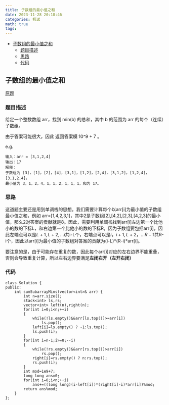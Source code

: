 ```yaml
---
title: 子数组的最小值之和
date: 2023-11-28 20:18:46
categories: 机试
math: true
tags:
---
```

<!-- TOC -->

- [子数组的最小值之和](#子数组的最小值之和)
    - [题目描述](#题目描述)
    - [思路](#思路)
    - [代码](#代码)

<!-- /TOC -->
## 子数组的最小值之和
[原题](https://leetcode.cn/problems/sum-of-subarray-minimums/description/)
### 题目描述
给定一个整数数组 arr，找到 min(b) 的总和，其中 b 的范围为 arr 的每个（连续）子数组。

由于答案可能很大，因此 返回答案模 10^9 + 7 。

e.g.
```
输入：arr = [3,1,2,4]
输出：17
解释：
子数组为 [3]，[1]，[2]，[4]，[3,1]，[1,2]，[2,4]，[3,1,2]，[1,2,4]，[3,1,2,4]。 
最小值为 3，1，2，4，1，1，2，1，1，1，和为 17。
```
### 思路
这道题主要还是用到单调栈的思想。我们需要计算每个以arr[i]为最小值的子数组最小值之和，例如 arr=[1,4,2,3,1]，其中2是子数组[2],[4,2],[2,3],[4,2,3]的最小值，那么2对答案的贡献就是8。因此，需要利用单调栈找到arr[i]左边第一个比他小的数的下标L，和右边第一个比他小的数的下标R，因为子数组要包括arr[i]，因此左端点可以是$L+1, L+2, ... i$共i-L个，右端点可以是$i，i+1, L+2，... R-1$共R-i个，因此以arr[i]为最小值的子数组对答案的贡献为(i-L)*(R-i)*arr[i]。

要注意的是，由于可能存在重复的数，因此每个arr[i]对应的左右边界不能重叠，否则会导致重复计算，所以左右边界要满足**左闭右开（左开右闭）**
### 代码
```
class Solution {
public:
    int sumSubarrayMins(vector<int>& arr) {
        int n=arr.size();
        stack<int> ls,rs;
        vector<int> left(n),right(n);
        for(int i=0;i<n;++i)
        {
            while(!ls.empty()&&arr[ls.top()]>=arr[i])
                ls.pop();
            left[i]=ls.empty() ? -1:ls.top();
            ls.push(i);
        }
        for(int i=n-1;i>=0;--i)
        {
            while(!rs.empty()&&arr[rs.top()]>arr[i])
                rs.pop();
            right[i]=rs.empty() ? n:rs.top();
            rs.push(i);
        }
        int mod=1e9+7;
        long long ans=0;
        for(int i=0;i<n;++i)
            ans+=((long long)(i-left[i])*(right[i]-i)*arr[i])%mod;
        return ans%mod;
    }
};
```

